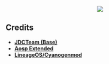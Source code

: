 <p align="center">
<img src="https://github.com/MainstageOS/platform_manifest/blob/aosp-8.0.0/mos_logo.jpg" > 
</p>

Credits
-------
* [**JDCTeam (Base)**](https://github.com/AOSP-JF-MM)
* [**Aosp Extended**](https://github.com/aospextended)
* [**LineageOS/Cyanogenmod**](https://github.com/LineageOS)
